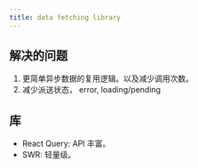 ```yaml
---
title: data fetching library
---
```


## 解决的问题
1. 更简单异步数据的复用逻辑。以及减少调用次数。
2. 减少派送状态， error, loading/pending 

## 库
* React Query: API 丰富。
* SWR: 轻量级。